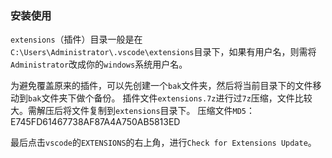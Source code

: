 ### 安装使用
`extensions`（插件）目录一般是在`C:\Users\Administrator\.vscode\extensions`目录下，如果有用户名，则需将`Administrator`改成你的`windows`系统用户名。

为避免覆盖原来的插件，可以先创建一个`bak`文件夹，然后将当前目录下的文件移动到`bak`文件夹下做个备份。
插件文件`extensions.7z`进行过`7z`压缩，文件比较大。需解压后将文件复制到`extensions`目录下。
压缩文件`MD5`：E745FD61467738AF87A4A750AB5813ED

最后点击`vscode`的`EXTENSIONS`的右上角，进行`Check for Extensions Update`。
